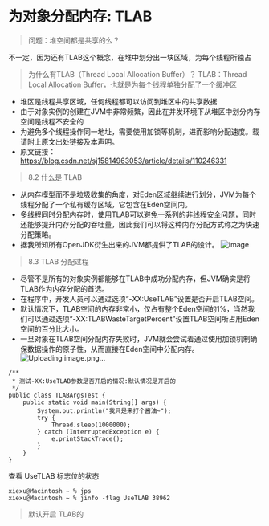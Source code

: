 # 为对象分配内存: TLAB
>问题：堆空间都是共享的么？

不一定，因为还有TLAB这个概念，在堆中划分出一块区域，为每个线程所独占

>为什么有TLAB（Thread Local Allocation Buffer）？
TLAB：Thread Local Allocation Buffer，也就是为每个线程单独分配了一个缓冲区
* 堆区是线程共享区域，任何线程都可以访问到堆区中的共享数据
* 由于对象实例的创建在JVM中非常频繁，因此在并发环境下从堆区中划分内存空间是线程不安全的
* 为避免多个线程操作同一地址，需要使用加锁等机制，进而影响分配速度。载请附上原文出处链接及本声明。
* 原文链接：https://blog.csdn.net/sj15814963053/article/details/110246331

>8.2 什么是 TLAB

* 从内存模型而不是垃圾收集的角度，对Eden区域继续进行划分，JVM为每个线程分配了一个私有缓存区域，它包含在Eden空间内。
* 多线程同时分配内存时，使用TLAB可以避免一系列的非线程安全问题，同时还能够提升内存分配的吞吐量，因此我们可以将这种内存分配方式称之为快速分配策略。
* 据我所知所有OpenJDK衍生出来的JVM都提供了TLAB的设计。
![image](https://user-images.githubusercontent.com/59955759/122185789-f803b500-cebf-11eb-9513-f062c717e166.png)

>8.3 TLAB 分配过程

* 尽管不是所有的对象实例都能够在TLAB中成功分配内存，但JVM确实是将TLAB作为内存分配的首选。
* 在程序中，开发人员可以通过选项“-XX:UseTLAB”设置是否开启TLAB空间。
* 默认情况下，TLAB空间的内存非常小，仅占有整个Eden空间的1%，当然我们可以通过选项“-XX:TLABWasteTargetPercent”设置TLAB空间所占用Eden空间的百分比大小。
* 一旦对象在TLAB空间分配内存失败时，JVM就会尝试着通过使用加锁机制确保数据操作的原子性，从而直接在Eden空间中分配内存。
![Uploading image.png…]()
~~~
/**
 * 测试-XX:UseTLAB参数是否开启的情况:默认情况是开启的
 */
public class TLABArgsTest {
    public static void main(String[] args) {
        System.out.println("我只是来打个酱油~");
        try {
            Thread.sleep(1000000);
        } catch (InterruptedException e) {
            e.printStackTrace();
        }
    }
}
~~~
查看 UseTLAB 标志位的状态
~~~
xiexu@Macintosh ~ % jps
xiexu@Macintosh ~ % jinfo -flag UseTLAB 38962
~~~

>默认开启 TLAB的




